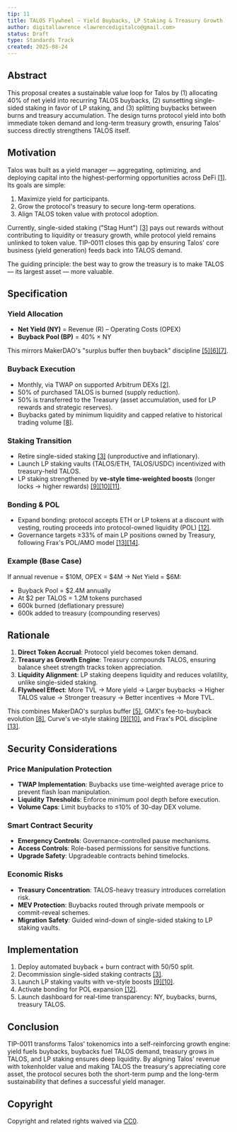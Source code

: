 ```yaml
---
tip: 11
title: TALOS Flywheel — Yield Buybacks, LP Staking & Treasury Growth
author: digitallawrence <lawrencedigitalco@gmail.com>
status: Draft
type: Standards Track
created: 2025-08-24
---
```


## Abstract

This proposal creates a sustainable value loop for Talos by (1) allocating 40% of net yield into recurring TALOS buybacks, (2) sunsetting single-sided staking in favor of LP staking, and (3) splitting buybacks between burns and treasury accumulation. The design turns protocol yield into both immediate token demand and long-term treasury growth, ensuring Talos' success directly strengthens TALOS itself.

## Motivation

Talos was built as a yield manager — aggregating, optimizing, and deploying capital into the highest-performing opportunities across DeFi [[1]](https://docs.talos.is/vault-strategies). Its goals are simple:

1. Maximize yield for participants.
2. Grow the protocol's treasury to secure long-term operations.
3. Align TALOS token value with protocol adoption.

Currently, single-sided staking ("Stag Hunt") [[3]](https://docs.talos.is/tokenomics/staking-the-stag-hunt) pays out rewards without contributing to liquidity or treasury growth, while protocol yield remains unlinked to token value. TIP-0011 closes this gap by ensuring Talos' core business (yield generation) feeds back into TALOS demand.

The guiding principle: the best way to grow the treasury is to make TALOS — its largest asset — more valuable.

## Specification

### Yield Allocation

- **Net Yield (NY)** = Revenue (R) – Operating Costs (OPEX)
- **Buyback Pool (BP)** = 40% × NY

This mirrors MakerDAO's "surplus buffer then buyback" discipline [[5]](https://research.artemis.xyz/p/maker-a-deep-dive-into-the-worlds)[[6]](https://docs.makerdao.com/keepers/the-auctions-of-the-maker-protocol)[[7]](https://tradedog.io/inside-makerdaos-token-buyback-strategy/).

### Buyback Execution

- Monthly, via TWAP on supported Arbitrum DEXs [[2]](https://docs.talos.is/tokenomics/talos-usdt).
- 50% of purchased TALOS is burned (supply reduction).
- 50% is transferred to the Treasury (asset accumulation, used for LP rewards and strategic reserves).
- Buybacks gated by minimum liquidity and capped relative to historical trading volume [[8]](https://gov.gmx.io/t/gmx-transition-from-buyback-eth-and-distribute-eth-to-buyback-gmx-and-distribute-gmx/3693).

### Staking Transition

- Retire single-sided staking [[3]](https://docs.talos.is/tokenomics/staking-the-stag-hunt) (unproductive and inflationary).
- Launch LP staking vaults (TALOS/ETH, TALOS/USDC) incentivized with treasury-held TALOS.
- LP staking strengthened by **ve-style time-weighted boosts** (longer locks → higher rewards) [[9]](https://resources.curve.fi/crv-token/overview/)[[10]](https://resources.curve.fi/vecrv/overview/)[[11]](https://www.cube.exchange/what-is/vetokenomics).

### Bonding & POL

- Expand bonding: protocol accepts ETH or LP tokens at a discount with vesting, routing proceeds into protocol-owned liquidity (POL) [[12]](https://docs.talos.is/tokenomics/bonding).
- Governance targets ≥33% of main LP positions owned by Treasury, following Frax's POL/AMO model [[13]](https://docs.frax.com/protocol)[[14]](https://iq.wiki/wiki/pol-protocol-owned-liquidity).

### Example (Base Case)

If annual revenue = $10M, OPEX = $4M → Net Yield = $6M:

- Buyback Pool = $2.4M annually
- At $2 per TALOS = 1.2M tokens purchased
- 600k burned (deflationary pressure)  
- 600k added to treasury (compounding reserves)

## Rationale

1. **Direct Token Accrual**: Protocol yield becomes token demand.
2. **Treasury as Growth Engine**: Treasury compounds TALOS, ensuring balance sheet strength tracks token appreciation.
3. **Liquidity Alignment**: LP staking deepens liquidity and reduces volatility, unlike single-sided staking.
4. **Flywheel Effect**: More TVL → More yield → Larger buybacks → Higher TALOS value → Stronger treasury → Better incentives → More TVL.

This combines MakerDAO's surplus buffer [[5]](https://research.artemis.xyz/p/maker-a-deep-dive-into-the-worlds), GMX's fee-to-buyback evolution [[8]](https://gov.gmx.io/t/gmx-transition-from-buyback-eth-and-distribute-eth-to-buyback-gmx-and-distribute-gmx/3693), Curve's ve-style staking [[9]](https://resources.curve.fi/crv-token/overview/)[[10]](https://resources.curve.fi/vecrv/overview/), and Frax's POL discipline [[13]](https://docs.frax.com/protocol).

## Security Considerations

### Price Manipulation Protection
- **TWAP Implementation**: Buybacks use time-weighted average price to prevent flash loan manipulation.  
- **Liquidity Thresholds**: Enforce minimum pool depth before execution.  
- **Volume Caps**: Limit buybacks to ≤10% of 30-day DEX volume.

### Smart Contract Security
- **Emergency Controls**: Governance-controlled pause mechanisms.  
- **Access Controls**: Role-based permissions for sensitive functions.  
- **Upgrade Safety**: Upgradeable contracts behind timelocks.

### Economic Risks
- **Treasury Concentration**: TALOS-heavy treasury introduces correlation risk.  
- **MEV Protection**: Buybacks routed through private mempools or commit-reveal schemes.  
- **Migration Safety**: Guided wind-down of single-sided staking to LP staking vaults.

## Implementation

1. Deploy automated buyback + burn contract with 50/50 split.
2. Decommission single-sided staking contracts [[3]](https://docs.talos.is/tokenomics/staking-the-stag-hunt).
3. Launch LP staking vaults with ve-style boosts [[9]](https://resources.curve.fi/crv-token/overview/)[[10]](https://resources.curve.fi/vecrv/overview/).
4. Activate bonding for POL expansion [[12]](https://docs.talos.is/tokenomics/bonding).
5. Launch dashboard for real-time transparency: NY, buybacks, burns, treasury TALOS.

## Conclusion

TIP-0011 transforms Talos' tokenomics into a self-reinforcing growth engine: yield fuels buybacks, buybacks fuel TALOS demand, treasury grows in TALOS, and LP staking ensures deep liquidity. By aligning Talos' revenue with tokenholder value and making TALOS the treasury's appreciating core asset, the protocol secures both the short-term pump and the long-term sustainability that defines a successful yield manager.

## Copyright

Copyright and related rights waived via [CC0](https://creativecommons.org/publicdomain/zero/1.0/).